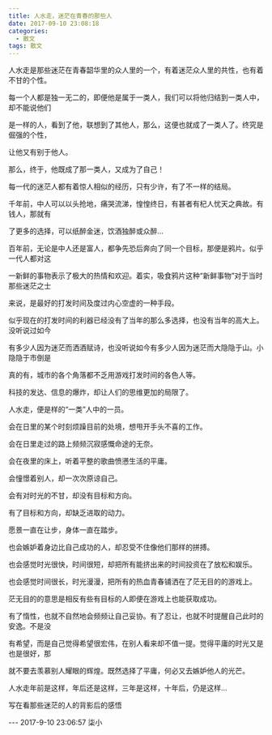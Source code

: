 ```yaml
---
title: 人水走，迷茫在青春的那些人
date: 2017-09-10 23:08:18 
categories:
  - 散文
tags: 散文
---
```


人水走是那些迷茫在青春韶华里的众人里的一个，有着迷茫众人里的共性，也有着不甘的个性。

<!-- more -->

每一个人都是独一无二的，即便他是属于一类人，我们可以将他归结到一类人中，却不能说他们

是一样的人，看到了他，联想到了其他人，那么，这便也就成了一类人了。终究是倔强的个性，

让他又有别于他人。

那么，终于，他既成了那一类人，又成为了自己！

每一代的迷茫人都有着惊人相似的经历，只有少许，有了不一样的结局。

千年前，中人可以以头抢地，痛哭流涕，惶惶终日，有甚者有杞人忧天之典故。有钱人，那就有

了更多的选择，可以纸醉金迷，饮酒独醉或众醉...

百年前，无论是中人还是富人，都争先恐后奔向了同一个目标，那便是鸦片。似乎一代人都对这

一新鲜的事物表示了极大的热情和欢迎。着实，吸食鸦片这种“新鲜事物”对于当时那些迷茫之士

来说，是最好的打发时间及度过内心空虚的一种手段。

似乎现在的打发时间的利器已经没有了当年的那么多选择，也没有当年的高大上。没听说过如今

有多少人因为迷茫而洒酒赋诗，也没听说如今有多少人因为迷茫而大隐隐于山。小隐隐于市倒是

真的有，城市的各个角落都不乏用游戏打发时间的各色人等。

科技的发达、信息的爆炸，却让人们的思维更加的局限了。

人水走，便是样的“一类”人中的一员。

会在日里的某个时刻烦躁目前的处境，想甩开手头不喜的工作。

会在日里走过的路上频频沉寂感慨命途的无奈。

会在夜里的床上，听着平整的歌曲愤懑生活的平庸。

会憧憬着别人，却一次次原谅自己。

会有对时光的不甘，却没有目标和方向。

有了目标和方向，却缺乏进取的动力。

愿景一直在让步，身体一直在踏步。

也会嫉妒着身边比自己成功的人，却忍受不住像他们那样的拼搏。

也会感觉时光很快，时间很短，却把所有能挤出来的时间投资在了放松和娱乐。

也会感觉时间很长，时光漫漫，把所有的热血青春铺洒在了茫无目的的游戏上。

茫无目的的意思是相反有些有目标的人即便在游戏上也能获取成功。

有了惰性，也就不自然地会频频让自己妥协。有了忍让，也就不时提醒自己此时的安逸。不是没

有希望，而是自己觉得希望很宏伟，在别人看来却不值一提。觉得平庸的时光又是也是很好，那

就不要去羡慕别人耀眼的辉煌。既然选择了平庸，何必又去嫉妒他人的光芒。

人水走年前是这样，年后还是这样，三年是这样，十年后，仍是这样...

写在看那些迷茫的人的背影后的感悟 

--- 2017-9-10 23:06:57 柒小